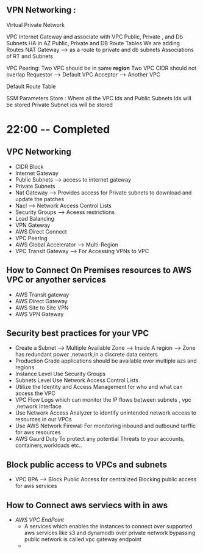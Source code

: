 ## VPN Networking :

Virtual Private Network

VPC
Internet Gateway and associate with VPC
Public, Private , and Db Subnets HA in AZ
Public, Private and DB Route Tables
We are adding Routes
NAT Gateway --> as a route to private and db subnets
Associations of RT and Subnets

VPC Peering:
Two VPC should be in same **region**
Two VPC CIDR should not overlap
Requestor --> Default VPC
Acceptor --> Another VPC

Default Route Table

SSM Parameters Store :
Where all the VPC Ids and Public Subnets Ids will be stored
Private Subnet ids will be stored

# 22:00 -- Completed


## VPC Networking
- CIDR Block
- Internet Gateway
- Public Subnets --> access to internet gateway
- Private Subnets 
- Nat Gateway --> Provides access for Private subnets to download and update the patches 
- Nacl --> Network Access Control Lists
- Security Groups --> Aceess restrictions
- Load Balancing
- VPN Gateway
- AWS Direct Connect
- VPC Peering
- AWS Global Accelerator --> Multi-Region
- VPC Transit Gateway --> For Accessing VPNs to VPC 

## How to Connect On Premises resources to AWS VPC or anyother services
- AWS Transit gateway
- AWS Direct Gateway
- AWS Site to Site VPN
- AWS VPN Gateway

## Security best practices for your VPC
- Create a Subnet --> Multiple Available Zone --> Inside A region --> Zone has redundant power ,network,in a discrete data centers
- Production Grade applications should be available over multiple azs and regions
- Instance Level Use Security Groups
- Subnets Level Use Network Access Control Lists
- Utilize the Identity and Access Management for who and what can access the VPC
- VPC Flow Logs which can monitor the IP flows between subnets , vpc ,network interface
- Use Network Access Analyzer to identify unintended network access to resources in our VPCs
- Use AWS Network Firewall For monitoring inbound and outbound tarffic for aws resources
- AWS Gaurd Duty To protect any potential Threats to your accounts, containers,workloads etc..
  
## Block public access to VPCs and subnets
- VPC BPA --> Block Public Access for centralized Blocking public access for aws services 

## How to Connect aws serviecs with in aws
- *AWS VPC EndPoint*
  - A services which enables the instances to connect over supported aws services like s3 and dynamodb over private network bypassing public network is called vpc gateway endpoint
  - 
